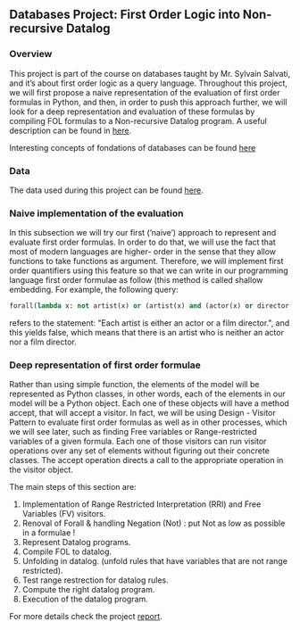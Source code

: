 ## __Databases Project: First Order Logic into Non-recursive Datalog__

### __Overview__

This project is part of the course on databases taught by Mr. Sylvain Salvati, and it’s about
first order logic as a query language. Throughout this project, we will first propose a naive
representation of the evaluation of first order formulas in Python, and then, in order to push this approach further, we
will look for a deep representation and evaluation of these formulas by compiling FOL formulas to a Non-recursive Datalog program. A useful description can be found in [here](https://www.fil.univ-lille1.fr/~salvati/cours/bdd_M2_ds/fol/fo_evaluation.html).

Interesting concepts of fondations of databases can be found [here](http://webdam.inria.fr/Alice/)

### __Data__
The data used during this project can be found [here](https://www.fil.univ-lille1.fr/~salvati/cours/bdd_M2_ds/fol/fo_evaluation.html).

### __Naive implementation of the evaluation__

In this subsection we will try our first (’naive’) approach to represent and evaluate first order
formulas. In order to do that, we will use the fact that most of modern languages are higher-
order in the sense that they allow functions to take functions as argument. Therefore, we will
implement first order quantifiers using this feature so that we can write in our programming
language first order formulae as follow (this method is called shallow embedding. For example, the following query: 

```Python 
forall(lambda x: not artist(x) or (artist(x) and (actor(x) or director(x))))
```

refers to the statement: "Each artist is either an actor or a film director.", and this yields false, which means that there is an artist who is neither an actor nor a film
director.

### __Deep representation of first order formulae__
Rather than using simple function, the elements of the model will be represented as Python
classes, in other words, each of the elements in our model will be a Python object. Each
one of these objects will have a method accept, that will accept a visitor. In fact, we
will be using Design - Visitor Pattern to evaluate first order formulas as well as in other
processes, which we will see later, such as finding Free variables or Range-restricted variables
of a given formula. Each one of those visitors can run visitor operations over any set of
elements without figuring out their concrete classes. The accept operation directs a call to
the appropriate operation in the visitor object.

The main steps of this section are:

1. Implementation of Range Restricted Interpretation (RRI) and Free Variables (FV) visitors.
2. Renoval of Forall & handling Negation (Not) : put Not as low as possible in a formulae !
3. Represent Datalog programs.
4. Compile FOL to datalog.
5. Unfolding in datalog. (unfold rules that have variables that are not range restricted).
6. Test range restrection for datalog rules.
7. Compute the right datalog program.
8. Execution of the datalog program.

For more details check the project <a href="Report/DB Project Report - Ikne Omar.pdf" target="_blank"> report</a>.
